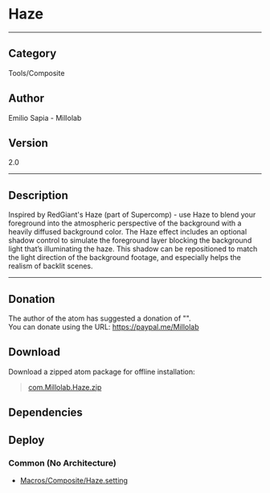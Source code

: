 # Haze
___

## Category
Tools/Composite

## Author
Emilio Sapia - Millolab

## Version
2.0

___

## Description
<p>Inspired by RedGiant's Haze (part of Supercomp) - use Haze to blend your foreground into the atmospheric perspective of the background with a heavily diffused background color. The Haze effect includes an optional shadow control to simulate the foreground layer blocking the background light that’s illuminating the haze. This shadow can be repositioned to match the light direction of the background footage, and especially helps the realism of backlit scenes.</p>

___

## Donation
The author of the atom has suggested a donation of "".  
You can donate using the URL: <a href="https://paypal.me/Millolab">https://paypal.me/Millolab</a>

## Download

Download a zipped atom package for offline installation:
> [com.Millolab.Haze.zip](https://gitlab.com/WeSuckLess/Reactor/-/archive/master/Reactor-master.zip?path=Atoms/com.Millolab.Haze)  

## Dependencies

## Deploy

### Common (No Architecture)

<ul>
<li><a href="https://gitlab.com/WeSuckLess/Reactor/-/blob/master/Atoms/com.Millolab.Haze/Macros/Composite/Haze.setting?ref_type=heads">Macros/Composite/Haze.setting</a></li>
</ul>
